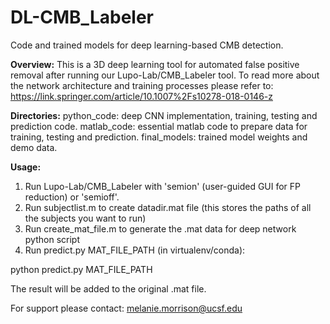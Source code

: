 # DL-CMB_Labeler
Code and trained models for deep learning-based CMB detection.

**Overview:** This is a 3D deep learning tool for automated false positive removal after running our Lupo-Lab/CMB_Labeler tool. To read more about the network architecture and training processes please refer to: https://link.springer.com/article/10.1007%2Fs10278-018-0146-z

**Directories:**
python_code: deep CNN implementation, training, testing and prediction code.
matlab_code: essential matlab code to prepare data for training, testing and prediction.
final_models: trained model weights and demo data.

**Usage:**

1. Run Lupo-Lab/CMB_Labeler with 'semion' (user-guided GUI for FP reduction) or 'semioff'.
2. Run subjectlist.m to create datadir.mat file (this stores the paths of all the subjects you want to run)
3. Run create_mat_file.m to generate the .mat data for deep network python script
4. Run predict.py MAT_FILE_PATH (in virtualenv/conda):

python predict.py MAT_FILE_PATH

The result will be added to the original .mat file.


For support please contact: melanie.morrison@ucsf.edu
